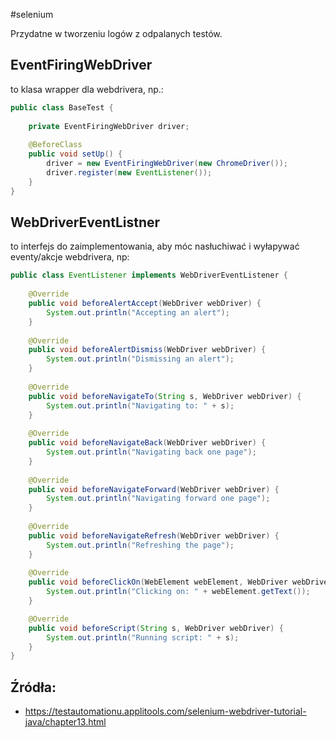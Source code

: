 #selenium 

Przydatne w tworzeniu logów z odpalanych testów.

## EventFiringWebDriver
to klasa wrapper dla webdrivera, np.:

```java
public class BaseTest {  
  
    private EventFiringWebDriver driver;  
 
    @BeforeClass  
    public void setUp() {  
        driver = new EventFiringWebDriver(new ChromeDriver());  
        driver.register(new EventListener());  
    }
}    
```

## WebDriverEventListner
to interfejs do zaimplementowania, aby móc nasłuchiwać i wyłapywać eventy/akcje webdrivera, np:

```java
public class EventListener implements WebDriverEventListener {  
  
    @Override  
    public void beforeAlertAccept(WebDriver webDriver) {  
        System.out.println("Accepting an alert");  
    }  
  
    @Override  
    public void beforeAlertDismiss(WebDriver webDriver) {  
        System.out.println("Dismissing an alert");  
    }  
  
    @Override  
    public void beforeNavigateTo(String s, WebDriver webDriver) {  
        System.out.println("Navigating to: " + s);  
    }  
  
    @Override  
    public void beforeNavigateBack(WebDriver webDriver) {  
        System.out.println("Navigating back one page");  
    }  
   
    @Override  
    public void beforeNavigateForward(WebDriver webDriver) {  
        System.out.println("Navigating forward one page");  
    }  
     
    @Override  
    public void beforeNavigateRefresh(WebDriver webDriver) {  
        System.out.println("Refreshing the page");  
    }  
 
    @Override  
    public void beforeClickOn(WebElement webElement, WebDriver webDriver) {  
        System.out.println("Clicking on: " + webElement.getText());  
    }  

    @Override  
    public void beforeScript(String s, WebDriver webDriver) {  
        System.out.println("Running script: " + s);  
    }
}
```

## Źródła:
- https://testautomationu.applitools.com/selenium-webdriver-tutorial-java/chapter13.html